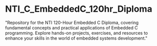 # NTI_C_EmbeddedC_120hr_Diploma
"Repository for the NTI 120-Hour Embedded C Diploma, covering fundamental concepts and practical applications of Embedded C programming. Explore hands-on projects, exercises, and resources to enhance your skills in the world of embedded systems development."
